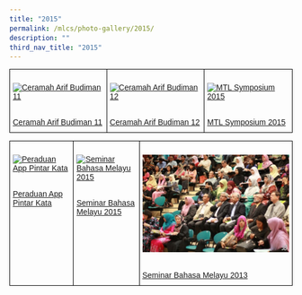 ```yaml
---
title: "2015"
permalink: /mlcs/photo-gallery/2015/
description: ""
third_nav_title: "2015"
---
```

<style type="text/css">
.tg  {border-collapse:collapse;border-spacing:0;}
.tg td{border-color:black;border-style:solid;border-width:1px;font-family:Arial, sans-serif;font-size:14px;
  overflow:hidden;padding:10px 5px;word-break:normal;}
.tg th{border-color:black;border-style:solid;border-width:1px;font-family:Arial, sans-serif;font-size:14px;
  font-weight:normal;overflow:hidden;padding:10px 5px;word-break:normal;}
.tg .tg-0lax{text-align:left;vertical-align:top}
</style>
<table class="tg">
<thead>
  <tr>
    <td class="tg-0lax"><p><a href="/mlcs/photo-gallery/2015/ceramah-arif-budiman-11"><img src="![](/images/ceramah-arif-budiman-11-2015-(15).jpeg)" alt="Ceramah Arif Budiman 11"></a></p><br><a href="/mlcs/photo-gallery/2015/ceramah-arif-budiman-11">
Ceramah Arif Budiman 11</a></td>
    <td class="tg-0lax"><p><a href="/mlcs/photo-gallery/2015/cab-12"><img src="![](/images/ceramah-arif-budiman-12-2015-(9).jpeg)" alt="Ceramah Arif Budiman 12"></a></p><br><a href="/mlcs/photo-gallery/2015/cab-12">Ceramah Arif Budiman 12</a></td>
    <td class="tg-0lax"><p><a href="/mlcs/photo-gallery/2015/mtl-symposium-2015"><img src="![](/images/mtl-symposium-(11).jpeg)" alt="MTL Symposium 2015"></a></p><br><a href="/mlcs/photo-gallery/2015/mtl-symposium-2015">MTL Symposium 2015</a></td>
			</tr>
</thead>
</table>

<style type="text/css">
.tg  {border-collapse:collapse;border-spacing:0;}
.tg td{border-color:black;border-style:solid;border-width:1px;font-family:Arial, sans-serif;font-size:14px;
  overflow:hidden;padding:10px 5px;word-break:normal;}
.tg th{border-color:black;border-style:solid;border-width:1px;font-family:Arial, sans-serif;font-size:14px;
  font-weight:normal;overflow:hidden;padding:10px 5px;word-break:normal;}
.tg .tg-0lax{text-align:left;vertical-align:top}
</style>
<table class="tg">
<thead>
  <tr>
    <td class="tg-0lax"><p><a href="/mlcs/photo-gallery/2015/peraduan-app-pintar-kata"><img src="![](/images/peraduan-app-pintar-kata-(14).jpeg)" alt="Peraduan App Pintar Kata"></a></p><br><a href="/mlcs/photo-gallery/2015/peraduan-app-pintar-kata">
Peraduan App Pintar Kata</a></td>
    <td class="tg-0lax"><p><a href="/mlcs/photo-gallery/2015/seminar-bahasa-melayu-2015"><img src="![](/images/sbm2015-(7).jpeg)" alt="Seminar Bahasa Melayu 2015"></a></p><br><a href="/mlcs/photo-gallery/2015/seminar-bahasa-melayu-2015">Seminar Bahasa Melayu 2015</a></td>
    <td class="tg-0lax"><p><a href="/mlcs/photo-gallery/2013/seminar-bahasa-melayu-2013"><img src="/images/sbm2013-(3).jpeg" alt="Seminar Bahasa Melayu 2013"></a></p><br><a href="/mlcs/photo-gallery/2013/seminar-bahasa-melayu-2013">Seminar Bahasa Melayu 2013</a></td>
			</tr>
</thead>
</table>